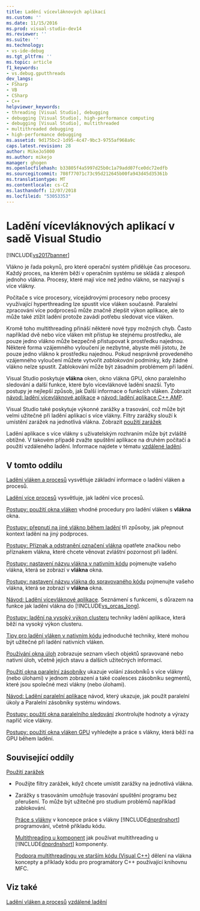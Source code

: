 ```yaml
---
title: Ladění vícevláknových aplikací
ms.custom: ''
ms.date: 11/15/2016
ms.prod: visual-studio-dev14
ms.reviewer: ''
ms.suite: ''
ms.technology:
- vs-ide-debug
ms.tgt_pltfrm: ''
ms.topic: article
f1_keywords:
- vs.debug.gputthreads
dev_langs:
- FSharp
- VB
- CSharp
- C++
helpviewer_keywords:
- threading [Visual Studio], debugging
- debugging [Visual Studio], high-performance computing
- debugging [Visual Studio], multithreaded
- multithreaded debugging
- high-performance debugging
ms.assetid: 9d175bc2-1d95-4c47-9bc3-9755af968a9c
caps.latest.revision: 28
author: MikeJo5000
ms.author: mikejo
manager: ghogen
ms.openlocfilehash: b33805f4a5997d25b0c1a79add07fce0dc72edfb
ms.sourcegitcommit: 708f77071c73c95d212645b00fa943d45d35361b
ms.translationtype: MT
ms.contentlocale: cs-CZ
ms.lasthandoff: 12/07/2018
ms.locfileid: "53053353"
---
```

# <a name="debug-multithreaded-applications-in-visual-studio"></a>Ladění vícevláknových aplikací v sadě Visual Studio
[!INCLUDE[vs2017banner](../includes/vs2017banner.md)]

Vlákno je řada pokynů, pro které operační systém přiděluje čas procesoru. Každý proces, na kterém běží v operačním systému se skládá z alespoň jednoho vlákna. Procesy, které mají více než jedno vlákno, se nazývají s více vlákny.

 Počítače s více procesory, vícejádrovými procesory nebo procesy využívající hyperthreading lze spustit více vláken současně. Paralelní zpracování více podprocesů může značně zlepšit výkon aplikace, ale to může také ztížit ladění protože zavádí potřebu sledovat více vláken.

 Kromě toho multithreading přináší některé nové typy možných chyb. Často například dvě nebo více vláken mít přístup ke stejnému prostředku, ale pouze jedno vlákno může bezpečně přistupovat k prostředku najednou. Některé forma vzájemného vyloučení je nezbytné, abyste měli jistotu, že pouze jedno vlákno k prostředku najednou. Pokud nesprávně provedeného vzájemného vyloučení můžete vytvořit *zablokování* podmínky, kdy žádné vlákno nelze spustit. Zablokování může být zásadním problémem při ladění.

 Visual Studio poskytuje **vlákna** oken, okno vlákna GPU, okno paralelního sledování a další funkce, které bylo vícevláknové ladění snazší. Tyto postupy je nejlepší způsob, jak Další informace o funkcích vláken. Zobrazit [návod: ladění vícevláknové aplikace](../debugger/walkthrough-debugging-a-multithreaded-application.md) a [návod: ladění aplikace C++ AMP](http://msdn.microsoft.com/library/40e92ecc-f6ba-411c-960c-b3047b854fb5).

 Visual Studio také poskytuje výkonné zarážky a trasování, což může být velmi užitečné při ladění aplikací s více vlákny. Filtry zarážky slouží k umístění zarážek na jednotlivá vlákna. Zobrazit [použití zarážek](../debugger/using-breakpoints.md)

 Ladění aplikace s více vlákny s uživatelským rozhraním může být zvláště obtížné. V takovém případě zvažte spuštění aplikace na druhém počítači a použití vzdáleného ladění. Informace najdete v tématu [vzdálené ladění](../debugger/remote-debugging.md).

## <a name="in-this-section"></a>V tomto oddílu
 [Ladění vláken a procesů](../debugger/debug-threads-and-processes.md) vysvětluje základní informace o ladění vláken a procesů.

 [Ladění více procesů](../debugger/debug-multiple-processes.md) vysvětluje, jak ladění více procesů.

 [Postupy: použití okna vláken](../debugger/how-to-use-the-threads-window.md) vhodné procedury pro ladění vláken s **vlákna** okna.

 [Postupy: přepnutí na jiné vlákno během ladění](../debugger/how-to-switch-to-another-thread-while-debugging.md) tři způsoby, jak přepnout kontext ladění na jiný podproces.

 [Postupy: Příznak a odstranění označení vlákna](../debugger/how-to-flag-and-unflag-threads.md) opatřete značkou nebo příznakem vlákna, které chcete věnovat zvláštní pozornost při ladění.

 [Postupy: nastavení názvu vlákna v nativním kódu](../debugger/how-to-set-a-thread-name-in-native-code.md) pojmenujte vašeho vlákna, která se zobrazí v **vlákna** okna.

 [Postupy: nastavení názvu vlákna do spravovaného kódu](../debugger/how-to-set-a-thread-name-in-managed-code.md) pojmenujte vašeho vlákna, která se zobrazí v **vlákna** okna.

 [Návod: Ladění vícevláknové aplikace](../debugger/walkthrough-debugging-a-multithreaded-application.md).
Seznámení s funkcemi, s důrazem na funkce jak ladění vlákna do [!INCLUDE[vs_orcas_long](../includes/vs-orcas-long-md.md)].

 [Postupy: ladění na vysoký výkon clusteru](../debugger/how-to-debug-on-a-high-performance-cluster.md) techniky ladění aplikace, která běží na vysoký výkon clusteru.

 [Tipy pro ladění vláken v nativním kódu](../debugger/tips-for-debugging-threads-in-native-code.md) jednoduché techniky, které mohou být užitečné při ladění nativních vláken.

 [Používání okna úloh](../debugger/using-the-tasks-window.md) zobrazuje seznam všech objektů spravované nebo nativní úloh, včetně jejich stavu a dalších užitečných informací.

 [Použití okna paralelní zásobníky](../debugger/using-the-parallel-stacks-window.md) ukazuje volání zásobníků s více vlákny (nebo úlohami) v jednom zobrazení a také coalesces zásobníku segmentů, které jsou společné mezi vlákny (nebo úlohami).

 [Návod: Ladění paralelní aplikace](../debugger/walkthrough-debugging-a-parallel-application.md) návod, který ukazuje, jak použít paralelní úkoly a Paralelní zásobníky systému windows.

 [Postupy: použití okna paralelního sledování](../debugger/how-to-use-the-parallel-watch-window.md) zkontrolujte hodnoty a výrazy napříč více vlákny.

 [Postupy: použití okna vláken GPU](../debugger/how-to-use-the-gpu-threads-window.md) vyhledejte a práce s vlákny, která běží na GPU během ladění.

## <a name="related-sections"></a>Související oddíly
 [Použití zarážek](../debugger/using-breakpoints.md)
 -   Použijte filtry zarážek, když chcete umístit zarážky na jednotlivá vlákna.

- Zarážky s trasováním umožňuje trasování spuštění programu bez přerušení. To může být užitečné pro studium problémů například zablokování.

  [Práce s vlákny](http://msdn.microsoft.com/library/7b46a7d9-c6f1-46d1-a947-ae97471bba87) v koncepce práce s vlákny [!INCLUDE[dnprdnshort](../includes/dnprdnshort-md.md)] programování, včetně příkladu kódu.

  [Multithreading u komponent](http://msdn.microsoft.com/library/2fc31e68-fb71-4544-b654-0ce720478779) jak používat multithreading u [!INCLUDE[dnprdnshort](../includes/dnprdnshort-md.md)] komponenty.

  [Podpora multithreadingu ve starším kódu (Visual C++)](http://msdn.microsoft.com/library/24425b1f-5031-4c6b-aac7-017115a40e7c) dělení na vlákna koncepty a příklady kódu pro programátory C++ používající knihovnu MFC.

## <a name="see-also"></a>Viz také
 [Ladění vláken a procesů](../debugger/debug-threads-and-processes.md) [vzdálené ladění](../debugger/remote-debugging.md)
